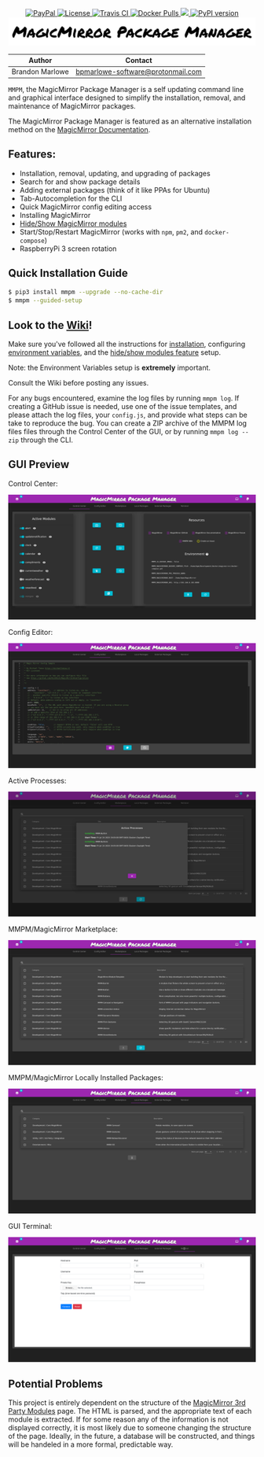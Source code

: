 <p align="center">
  <!-- badges start -->
  <a href="https://www.paypal.com/cgi-bin/webscr?cmd=_donations&business=L2ML7F8DTMAT2&currency_code=USD&source=ur" target="_blank">
    <img src="https://img.shields.io/badge/Donate-PayPal-green.svg" alt="PayPal">
  </a>
  <a href="http://choosealicense.com/licenses/mit" target="_blank">
    <img src="https://img.shields.io/badge/license-MIT-blue.svg" alt="License">
  </a>
  <a href="https://travis-ci.org/github/Bee-Mar/mmpm" target="_blank">
    <img src="https://travis-ci.org/Bee-Mar/mmpm.svg?branch=master" alt="Travis CI">
  </a>
  <a href="https://hub.docker.com/r/karsten13/mmpm" target="_blank">
    <img src="https://img.shields.io/docker/pulls/karsten13/mmpm.svg" alt="Docker Pulls">
  </a>
  <a href="https://pepy.tech/project/mmpm/month">
    <img src="https://pepy.tech/badge/mmpm/month">
  </a>
  <a href="https://pypi.org/project/mmpm" target="_blank">
    <img src="https://img.shields.io/pypi/v/mmpm.svg" alt="PyPI version">
  </a>
  <!-- badges end -->

  <!-- main title/logo -->
  <a href="https://www.paypal.com/cgi-bin/webscr?cmd=_donations&business=L2ML7F8DTMAT2&currency_code=USD&source=ur" target="_blank">
    <img src="assets/MagicMirrorPackageManager.png" alt="MagicMirror Package Manager">
  </a>
</p>

| Author          | Contact                           |
| --------------- | --------------------------------- |
| Brandon Marlowe | bpmarlowe-software@protonmail.com |

`MMPM`, the MagicMirror Package Manager is a self updating command line and graphical interface designed to simplify the installation, removal, and maintenance of MagicMirror packages.

The MagicMirror Package Manager is featured as an alternative installation method on the [MagicMirror Documentation](https://docs.magicmirror.builders/getting-started/installation.html#alternative-installation-methods).

## Features:

- Installation, removal, updating, and upgrading of packages
- Search for and show package details
- Adding external packages (think of it like PPAs for Ubuntu)
- Tab-Autocompletion for the CLI
- Quick MagicMirror config editing access
- Installing MagicMirror
- [Hide/Show MagicMirror modules](https://github.com/Bee-Mar/mmpm/wiki/Status,-Hide,-Show-MagicMirror-Modules)
- Start/Stop/Restart MagicMirror (works with `npm`, `pm2`, and `docker-compose`)
- RaspberryPi 3 screen rotation

## Quick Installation Guide
```sh
$ pip3 install mmpm --upgrade --no-cache-dir
$ mmpm --guided-setup
```

## Look to the [Wiki](https://github.com/Bee-Mar/mmpm/wiki)!

Make sure you've followed all the instructions for [installation](https://github.com/Bee-Mar/mmpm/wiki/MMPM-Installation), configuring [environment variables](https://github.com/Bee-Mar/mmpm/wiki/MMPM-Environment-Variables), and the [hide/show modules feature](https://github.com/Bee-Mar/mmpm/wiki/Status,-Hide,-Show-MagicMirror-Modules) setup.

Note: the Environment Variables setup is **extremely** important.

Consult the Wiki before posting any issues.

For any bugs encountered, examine the log files by running `mmpm log`. If creating a GitHub issue is
needed, use one of the issue templates, and please attach the log files, your `config.js`, and
provide what steps can be take to reproduce the bug. You can create a ZIP archive of the MMPM log
files files through the Control Center of the GUI, or by running `mmpm log --zip` through the CLI.

## GUI Preview

Control Center:

![GUI Control Center](assets/Control-Center.png)

Config Editor:

![GUI Config Editor](assets/Config-Editor.png)

Active Processes:

![GUI Active Processes](assets/Active-Processes.png)

MMPM/MagicMirror Marketplace:

![GUI MarketPlace](assets/MarketPlace.png)

MMPM/MagicMirror Locally Installed Packages:

![GUI LocalPackages](assets/Local-Packages.png)

GUI Terminal:

![GUI Terminal](assets/GUI-Terminal.png)

## Potential Problems

This project is entirely dependent on the structure of the [MagicMirror 3rd Party
Modules](https://github.com/MichMich/MagicMirror/wiki/3rd-Party-Modules) page. The HTML is parsed,
and the appropriate text of each module is extracted. If for some reason any of the information is
not displayed correctly, it is most likely due to someone changing the structure of the page.
Ideally, in the future, a database will be constructed, and things will be handeled in a more
formal, predictable way.

